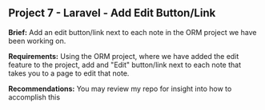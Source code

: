 ## Project 7 - Laravel - Add Edit Button/Link

**Brief:** Add an edit button/link next to each note in the ORM project we have been working on. 

**Requirements:** Using the ORM project, where we have added the edit feature to the project, add and "Edit" button/link next to each note that takes you to a page to edit that note.

**Recommendations:** You may review my repo for insight into how to accomplish this
